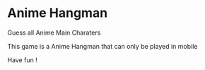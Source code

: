 # Anime Hangman
 Guess all Anime Main Charaters

 This game is a Anime Hangman that can only be played in mobile 

 Have fun !
